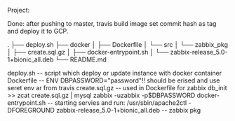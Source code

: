Project:

Done: after pushing to master, travis build image set commit hash as tag and deploy it to GCP.

.
├── deploy.sh
├── docker
│   ├── Dockerfile
│   └── src
│       └── zabbix_pkg
│           ├── create.sql.gz
│           ├── docker-entrypoint.sh
│           └── zabbix-release_5.0-1+bionic_all.deb
└── README.md


deploy.sh  -- script which deploy or update instance with docker container
Dockerfile -- ENV DBPASSWORD="password"!! should be erised and use seret  env ar from travis
create.sql.gz --  used in Dockerfile for zabbix db_init >> zcat create.sql.gz | mysql zabbix -uzabbix -p$DBPASSWORD
docker-entrypoint.sh -- starting servies and run: /usr/sbin/apache2ctl -DFOREGROUND
zabbix-release_5.0-1+bionic_all.deb -- zabbix pkg
